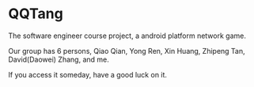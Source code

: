 QQTang
======

The software engineer course project, a android platform network game.

Our group has 6 persons, Qiao Qian, Yong Ren, Xin Huang, Zhipeng Tan, David(Daowei) Zhang, and me.

If you access it someday, have a good luck on it.
